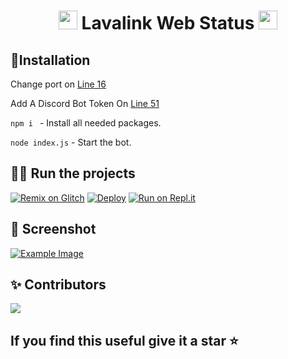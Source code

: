 <h1 align="center"><img src="https://i.imgur.com/06utLxU.gif" width="30px"> Lavalink Web Status <img src="https://i.imgur.com/06utLxU.gif" width="30px"></h1>

## 📎Installation

Change port on [Line 16](https://github.com/MrInternetGitHub/lavalink-web-status/blob/main/index.js#L15)

Add A Discord Bot Token On [Line 51](https://github.com/MrInternetGitHub/lavalink-web-status/blob/main/index.js#L51)

```npm i ``` - Install  all needed packages.

```node index.js``` - Start the bot.

## 🏃🏻 Run the projects

[![Remix on Glitch](https://imgur.com/Ba2HSwk)](https://glitch.com/edit/#!/import/github/MrInternetGitHub/lavalink-web-status)
[![Deploy](https://www.herokucdn.com/deploy/button.svg)](https://heroku.com/deploy?template=https://github.com/MrInternetGitHub/lavalink-web-status)
[![Run on Repl.it](https://repl.it/badge/github/MrInternetGitHub/lavalink-web-status)](https://repl.it/github//MrInternetGitHub/lavalink-web-status)


## 📸 Screenshot
[![Example Image](https://i.imgur.com/hMoN8ut.png)](https://i.imgur.com/hMoN8ut.png)

## ✨ Contributors
<a href="https://github.com/MrInternetGitHub/lavalink-web-status/graphs/contributors">
  <img src="https://contributors-img.web.app/image?repo=MrInternetGitHub/lavalink-web-status" />
</a>

## If you find this useful give it a star ⭐️

